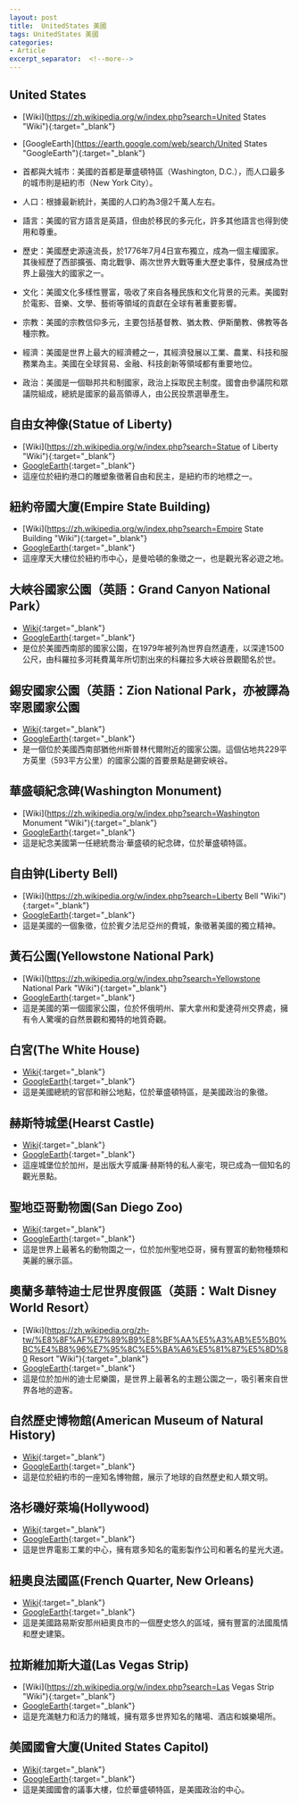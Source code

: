 ```yaml
---
layout: post
title:  UnitedStates 美國
tags: UnitedStates 美國 
categories:
- Article
excerpt_separator:  <!--more-->
---
```

## United States 
- [Wiki](https://zh.wikipedia.org/w/index.php?search=United States "Wiki"){:target="_blank"} 
- [GoogleEarth](https://earth.google.com/web/search/United States "GoogleEarth"){:target="_blank"} 
- 首都與大城市：美國的首都是華盛頓特區（Washington, D.C.），而人口最多的城市則是紐約市（New York City）。

- 人口：根據最新統計，美國的人口約為3億2千萬人左右。

- 語言：美國的官方語言是英語，但由於移民的多元化，許多其他語言也得到使用和尊重。

- 歷史：美國歷史源遠流長，於1776年7月4日宣布獨立，成為一個主權國家。其後經歷了西部擴張、南北戰爭、兩次世界大戰等重大歷史事件，發展成為世界上最強大的國家之一。

- 文化：美國文化多樣性豐富，吸收了來自各種民族和文化背景的元素。美國對於電影、音樂、文學、藝術等領域的貢獻在全球有著重要影響。

- 宗教：美國的宗教信仰多元，主要包括基督教、猶太教、伊斯蘭教、佛教等各種宗教。

- 經濟：美國是世界上最大的經濟體之一，其經濟發展以工業、農業、科技和服務業為主。美國在全球貿易、金融、科技創新等領域都有重要地位。

- 政治：美國是一個聯邦共和制國家，政治上採取民主制度。國會由參議院和眾議院組成，總統是國家的最高領導人，由公民投票選舉產生。 

## 自由女神像(Statue of Liberty)
- [Wiki](https://zh.wikipedia.org/w/index.php?search=Statue of Liberty "Wiki"){:target="_blank"} 
- [GoogleEarth](https://earth.google.com/web/search/Statue+of+Liberty/@40.6892494,-74.0445004,5.95651072a,778.00282947d,34.99999995y,0h,0t,0r/ "GoogleEarth"){:target="_blank"} 
- 這座位於紐約港口的雕塑象徵著自由和民主，是紐約市的地標之一。


## 紐約帝國大廈(Empire State Building)
- [Wiki](https://zh.wikipedia.org/w/index.php?search=Empire State Building "Wiki"){:target="_blank"} 
- [GoogleEarth](https://earth.google.com/web/search/Empire+State+Building/@40.74705962,-73.98586617,38.2519971a,1684.03208082d,34.99999999y,16.20411938h,64.74854387t,-0r/ "GoogleEarth"){:target="_blank"} 
- 這座摩天大樓位於紐約市中心，是曼哈頓的象徵之一，也是觀光客必遊之地。


## 大峽谷國家公園（英語：Grand Canyon National Park）
- [Wiki](https://zh.wikipedia.org/wiki/%E5%A4%A7%E5%B3%BD%E8%B0%B7%E5%9C%8B%E5%AE%B6%E5%85%AC%E5%9C%92  "Wiki"){:target="_blank"} 
- [GoogleEarth](https://earth.google.com/web/search/%e7%be%8e%e5%9c%8b%e4%ba%9e%e5%88%a9%e6%a1%91%e9%82%a3%e5%a4%a7%e5%b3%bd%e8%b0%b7%e5%9c%8b%e5%ae%b6%e5%85%ac%e5%9c%92/@36.092409,-112.84313147,1821.99990441a,300616.07980454d,34.99999803y,0h,0t,0r/ "GoogleEarth"){:target="_blank"} 
- 是位於美國西南部的國家公園，在1979年被列為世界自然遺產，以深達1500公尺，由科羅拉多河耗費萬年所切割出來的科羅拉多大峽谷景觀聞名於世。

## 錫安國家公園（英語：Zion National Park，亦被譯為宰恩國家公園
- [Wiki](https://zh.wikipedia.org/zh-tw/%E9%8C%AB%E5%AE%89%E5%9C%8B%E5%AE%B6%E5%85%AC%E5%9C%92  "Wiki"){:target="_blank"} 
- [GoogleEarth](https://earth.google.com/web/search/Zion+National+Park,+%e7%8c%b6%e4%bb%96%e7%be%8e%e5%9c%8b/@37.32208289,-113.04323344,1781.08611533a,59171.76214249d,35y,0h,0t,0r/ "GoogleEarth"){:target="_blank"} 
- 是一個位於美國西南部猶他州斯普林代爾附近的國家公園。這個佔地共229平方英里（593平方公里）的國家公園的首要景點是錫安峽谷。

## 華盛頓紀念碑(Washington Monument)
- [Wiki](https://zh.wikipedia.org/w/index.php?search=Washington Monument "Wiki"){:target="_blank"} 
- [GoogleEarth](https://earth.google.com/web/search/Washington+Monument/@38.88957357,-77.03508726,12.12376105a,849.74428643d,35y,4.12556733h,29.35971432t,0r/ "GoogleEarth"){:target="_blank"} 
- 這是紀念美國第一任總統喬治·華盛頓的紀念碑，位於華盛頓特區。


## 自由钟(Liberty Bell)
- [Wiki](https://zh.wikipedia.org/w/index.php?search=Liberty Bell "Wiki"){:target="_blank"} 
- [GoogleEarth](https://earth.google.com/web/search/Liberty+Bell/@39.94973527,-75.15023462,17.42765335a,837.73068771d,35y,-4.69909656h,55.22100258t,0r/ "GoogleEarth"){:target="_blank"} 
- 這是美國的一個象徵，位於賓夕法尼亞州的費城，象徵著美國的獨立精神。


## 黃石公園(Yellowstone National Park)
- [Wiki](https://zh.wikipedia.org/w/index.php?search=Yellowstone National Park "Wiki"){:target="_blank"} 
- [GoogleEarth](https://earth.google.com/web/search/Yellowstone+National+Park/@44.48112751,-110.49135844,2503.82416009a,72146.41840233d,34.99990864y,0h,0t,0r/ "GoogleEarth"){:target="_blank"} 
- 這是美國的第一個國家公園，位於怀俄明州、蒙大拿州和愛達荷州交界處，擁有令人驚嘆的自然景觀和獨特的地質奇觀。


## 白宮(The White House)
- [Wiki](https://zh.wikipedia.org/wiki/%E7%99%BD%E5%AE%AE "Wiki"){:target="_blank"} 
- [GoogleEarth](https://earth.google.com/web/search/The+White+House/@38.8971438,-77.0365159,15.01354819a,864.5403096d,35y,0.01434064h,43.05860534t,360r/ "GoogleEarth"){:target="_blank"} 
- 這是美國總統的官邸和辦公地點，位於華盛頓特區，是美國政治的象徵。


## 赫斯特城堡(Hearst Castle)
- [Wiki](https://zh.wikipedia.org/wiki/%E8%B5%AB%E6%96%AF%E7%89%B9%E5%9F%8E%E5%A0%A1 "Wiki"){:target="_blank"} 
- [GoogleEarth](https://earth.google.com/web/search/Hearst+Castle/@35.68475966,-121.16808666,483.11181022a,322.17143559d,34.99999964y,-0.55950887h,48.21121212t,-0r/ "GoogleEarth"){:target="_blank"} 
- 這座城堡位於加州，是出版大亨威廉·赫斯特的私人豪宅，現已成為一個知名的觀光景點。


## 聖地亞哥動物園(San Diego Zoo)
- [Wiki](https://zh.wikipedia.org/wiki/%E5%9C%A3%E8%BF%AD%E6%88%88%E5%8A%A8%E7%89%A9%E5%9B%AD "Wiki"){:target="_blank"} 
- [GoogleEarth](https://earth.google.com/web/search/San+Diego+Zoo/@32.731628,-117.1488211,85.01503338a,871.97370169d,34.99999999y,0h,0t,0r/ "GoogleEarth"){:target="_blank"} 
- 這是世界上最著名的動物園之一，位於加州聖地亞哥，擁有豐富的動物種類和美麗的展示區。


## 奧蘭多華特迪士尼世界度假區（英語：Walt Disney World Resort）
- [Wiki](https://zh.wikipedia.org/zh-tw/%E8%8F%AF%E7%89%B9%E8%BF%AA%E5%A3%AB%E5%B0%BC%E4%B8%96%E7%95%8C%E5%BA%A6%E5%81%87%E5%8D%80 Resort "Wiki"){:target="_blank"} 
- [GoogleEarth](https://earth.google.com/web/search/Disneyland++olando/@28.38454241,-81.54694958,44.31531111a,13017.48618818d,35y,123.46816994h,45.07694564t,-0r/ "GoogleEarth"){:target="_blank"} 
- 這是位於加州的迪士尼樂園，是世界上最著名的主題公園之一，吸引著來自世界各地的遊客。


## 自然歷史博物館(American Museum of Natural History)
- [Wiki](https://zh.wikipedia.org/zh-tw/%E7%BE%8E%E5%9C%8B%E8%87%AA%E7%84%B6%E5%8F%B2%E5%8D%9A%E7%89%A9%E9%A4%A8 "Wiki"){:target="_blank"} 
- [GoogleEarth](https://earth.google.com/web/search/American+Museum+of+Natural+History/@40.7813241,-73.9739882,37.51871766a,776.84093789d,34.99999995y,0h,0t,0r/ "GoogleEarth"){:target="_blank"} 
- 這是位於紐約市的一座知名博物館，展示了地球的自然歷史和人類文明。


## 洛杉磯好萊塢(Hollywood)
- [Wiki](https://zh.wikipedia.org/w/index.php?search=Hollywood "Wiki"){:target="_blank"} 
- [GoogleEarth](https://earth.google.com/web/search/Hollywood/@34.0944443,-118.3353682,96.40935294a,9626.67646523d,34.99999958y,0h,0t,0r/ "GoogleEarth"){:target="_blank"} 
- 這是世界電影工業的中心，擁有眾多知名的電影製作公司和著名的星光大道。


## 紐奧良法國區(French Quarter, New Orleans)
- [Wiki](https://zh.wikipedia.org/wiki/%E6%B3%95%E5%9B%BD%E5%8C%BA "Wiki"){:target="_blank"} 
- [GoogleEarth](https://earth.google.com/web/search/French+Quarter,+New+Orleans/@29.957603,-90.0644031,2.28400055a,4744.43883699d,34.99999994y,0h,0t,0r/ "GoogleEarth"){:target="_blank"} 
- 這是美國路易斯安那州紐奧良市的一個歷史悠久的區域，擁有豐富的法國風情和歷史建築。


## 拉斯維加斯大道(Las Vegas Strip)
- [Wiki](https://zh.wikipedia.org/w/index.php?search=Las Vegas Strip "Wiki"){:target="_blank"} 
- [GoogleEarth](https://earth.google.com/web/search/Las+Vegas+Strip/@36.11749415,-115.16644279,632.1262755a,18781.56503824d,34.99999904y,0h,0t,0r/ "GoogleEarth"){:target="_blank"} 
- 這是充滿魅力和活力的賭城，擁有眾多世界知名的賭場、酒店和娛樂場所。


## 美國國會大廈(United States Capitol)
- [Wiki](https://zh.wikipedia.org/w/index.php?search=United+States+Capitol&ns0=1&searchToken=6rucan8vv2uf85j3gk6hldwhw "Wiki"){:target="_blank"} 
- [GoogleEarth](https://earth.google.com/web/search/United+States+Capitol/@38.8899389,-77.0090505,22.1531642a,800.51170821d,35y,323.65193318h,45t,0r/ "GoogleEarth"){:target="_blank"} 
- 這是美國國會的議事大樓，位於華盛頓特區，是美國政治的中心。



